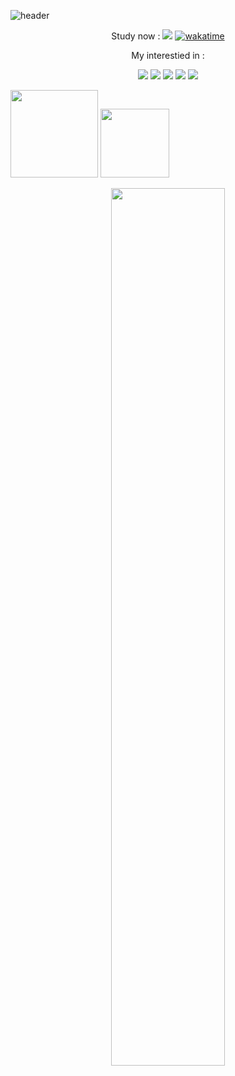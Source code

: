
![header](https://capsule-render.vercel.app/api?type=waving&color=gradient&height=300&section=header&text=jaekkang's%20GitHub&fontSize=90)

<p align = "center" justifyContent = "center">
  Study now : 
  <img src="https://img.shields.io/badge/42seoul-000000?style=flat-square&logo=42&logoColor=ffffff"/>
  <a href="https://wakatime.com/badge/user/9bf39f5e-ce6b-47f6-9b8f-3a723d7b76ee/project/295c84dc-50c8-4873-9cc9-62ede95ca7b6">
    <img src="https://wakatime.com/badge/user/9bf39f5e-ce6b-47f6-9b8f-3a723d7b76ee/project/295c84dc-50c8-4873-9cc9-62ede95ca7b6.svg" alt="wakatime">
  </a>
</p>

<p align = "center">
  My interestied in : 
</p>
<p align = "center">
  <img src="https://img.shields.io/badge/C-A8B9CC?style=flat-square&logo=C&logoColor=ffffff"/>
  <img src="https://img.shields.io/badge/HTML5-E34F26?style=flat-square&logo=HTML5&logoColor=ffffff"/>
  <img src="https://img.shields.io/badge/CSS3-1572B6?style=flat-square&logo=CSS3&logoColor=ffffff"/>
  <img src="https://img.shields.io/badge/React-61DAFB?style=flat-square&logo=React&logoColor=ffffff"/>
  <img src="https://img.shields.io/badge/TypeScript-3178C6?style=flat-square&logo=TypeScript&logoColor=ffffff"/>
</p>

<p width="100%">
  <img height="140em" src="https://github-readme-stats.vercel.app/api?username=jaekkang&show_icons=true&include_all_commits=true&theme=cobalt&show_icons=true">
  <img height="110em" src="https://github-readme-stats.vercel.app/api/top-langs/?username=jaekkang&layout=compact&theme=cobalt&show_icons=true">
</p>

</p>

<p align = "center">
  <img width = "60%" src="http://mazassumnida.wtf/api/v2/generate_badge?boj=rkdwornjs123">
</p>





